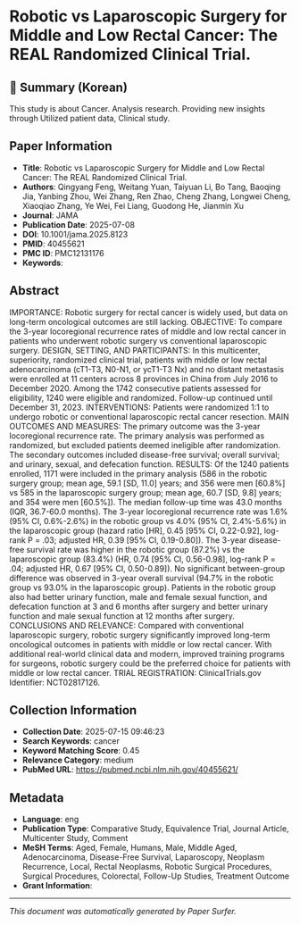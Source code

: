 # Robotic vs Laparoscopic Surgery for Middle and Low Rectal Cancer: The REAL Randomized Clinical Trial.

## 📝 Summary (Korean)
This study is about Cancer. Analysis research. Providing new insights through Utilized patient data, Clinical study.

## Paper Information
- **Title**: Robotic vs Laparoscopic Surgery for Middle and Low Rectal Cancer: The REAL Randomized Clinical Trial.
- **Authors**: Qingyang Feng, Weitang Yuan, Taiyuan Li, Bo Tang, Baoqing Jia, Yanbing Zhou, Wei Zhang, Ren Zhao, Cheng Zhang, Longwei Cheng, Xiaoqiao Zhang, Ye Wei, Fei Liang, Guodong He, Jianmin Xu
- **Journal**: JAMA
- **Publication Date**: 2025-07-08
- **DOI**: 10.1001/jama.2025.8123
- **PMID**: 40455621
- **PMC ID**: PMC12131176
- **Keywords**: 

## Abstract
IMPORTANCE: Robotic surgery for rectal cancer is widely used, but data on long-term oncological outcomes are still lacking. OBJECTIVE: To compare the 3-year locoregional recurrence rates of middle and low rectal cancer in patients who underwent robotic surgery vs conventional laparoscopic surgery. DESIGN, SETTING, AND PARTICIPANTS: In this multicenter, superiority, randomized clinical trial, patients with middle or low rectal adenocarcinoma (cT1-T3, N0-N1, or ycT1-T3 Nx) and no distant metastasis were enrolled at 11 centers across 8 provinces in China from July 2016 to December 2020. Among the 1742 consecutive patients assessed for eligibility, 1240 were eligible and randomized. Follow-up continued until December 31, 2023. INTERVENTIONS: Patients were randomized 1:1 to undergo robotic or conventional laparoscopic rectal cancer resection. MAIN OUTCOMES AND MEASURES: The primary outcome was the 3-year locoregional recurrence rate. The primary analysis was performed as randomized, but excluded patients deemed ineligible after randomization. The secondary outcomes included disease-free survival; overall survival; and urinary, sexual, and defecation function. RESULTS: Of the 1240 patients enrolled, 1171 were included in the primary analysis (586 in the robotic surgery group; mean age, 59.1 [SD, 11.0] years; and 356 were men [60.8%] vs 585 in the laparoscopic surgery group; mean age, 60.7 [SD, 9.8] years; and 354 were men [60.5%]). The median follow-up time was 43.0 months (IQR, 36.7-60.0 months). The 3-year locoregional recurrence rate was 1.6% (95% CI, 0.6%-2.6%) in the robotic group vs 4.0% (95% CI, 2.4%-5.6%) in the laparoscopic group (hazard ratio [HR], 0.45 [95% CI, 0.22-0.92], log-rank P = .03; adjusted HR, 0.39 [95% CI, 0.19-0.80]). The 3-year disease-free survival rate was higher in the robotic group (87.2%) vs the laparoscopic group (83.4%) (HR, 0.74 [95% CI, 0.56-0.98], log-rank P = .04; adjusted HR, 0.67 [95% CI, 0.50-0.89]). No significant between-group difference was observed in 3-year overall survival (94.7% in the robotic group vs 93.0% in the laparoscopic group). Patients in the robotic group also had better urinary function, male and female sexual function, and defecation function at 3 and 6 months after surgery and better urinary function and male sexual function at 12 months after surgery. CONCLUSIONS AND RELEVANCE: Compared with conventional laparoscopic surgery, robotic surgery significantly improved long-term oncological outcomes in patients with middle or low rectal cancer. With additional real-world clinical data and modern, improved training programs for surgeons, robotic surgery could be the preferred choice for patients with middle or low rectal cancer. TRIAL REGISTRATION: ClinicalTrials.gov Identifier: NCT02817126.

## Collection Information
- **Collection Date**: 2025-07-15 09:46:23
- **Search Keywords**: cancer
- **Keyword Matching Score**: 0.45
- **Relevance Category**: medium
- **PubMed URL**: https://pubmed.ncbi.nlm.nih.gov/40455621/

## Metadata
- **Language**: eng
- **Publication Type**: Comparative Study, Equivalence Trial, Journal Article, Multicenter Study, Comment
- **MeSH Terms**: Aged, Female, Humans, Male, Middle Aged, Adenocarcinoma, Disease-Free Survival, Laparoscopy, Neoplasm Recurrence, Local, Rectal Neoplasms, Robotic Surgical Procedures, Surgical Procedures, Colorectal, Follow-Up Studies, Treatment Outcome
- **Grant Information**: 

---
*This document was automatically generated by Paper Surfer.*
